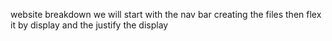 website breakdown
we will start with the nav bar creating the files
then flex it by display
and the justify the display
